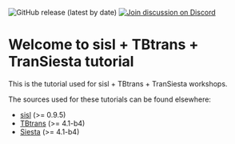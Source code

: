 ![GitHub release (latest by date)](https://img.shields.io/github/v/release/zerothi/ts-tbt-sisl-tutorial?label=tutorial)
[![Join discussion on Discord](https://img.shields.io/discord/742636379871379577.svg?label=&logo=discord&logoColor=ffffff&color=green&labelColor=red)](https://discord.gg/bvJ9Zuk)

Welcome to sisl + TBtrans + TranSiesta tutorial
===============================================

This is the tutorial used for sisl + TBtrans + TranSiesta workshops.

The sources used for these tutorials can be found elsewhere:


- [sisl][sisl@git] (>= 0.9.5)
- [TBtrans][tbtrans] (>= 4.1-b4)
- [Siesta][tbtrans] (>= 4.1-b4)


<!---
Links to external and internal sites.
-->
[sisl@git]: https://github.com/zerothi/sisl
[tbtrans]: https://launchpad.net/siesta
